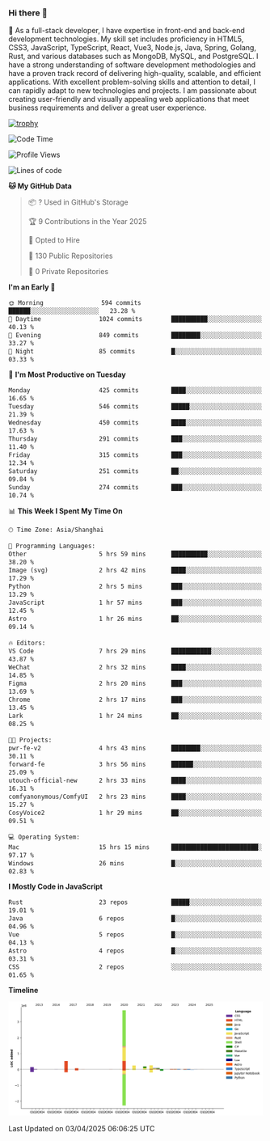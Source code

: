 ### Hi there 👋

🌱 As a full-stack developer, I have expertise in front-end and back-end development technologies. My skill set includes proficiency in HTML5, CSS3, JavaScript, TypeScript, React, Vue3, Node.js, Java, Spring, Golang, Rust, and various databases such as MongoDB, MySQL, and PostgreSQL. I have a strong understanding of software development methodologies and have a proven track record of delivering high-quality, scalable, and efficient applications. With excellent problem-solving skills and attention to detail, I can rapidly adapt to new technologies and projects. I am passionate about creating user-friendly and visually appealing web applications that meet business requirements and deliver a great user experience.

[![trophy](https://github-profile-trophy.vercel.app/?username=elton&rank=SECRET,SSS,SS,S,AAA,AA,A&theme=onedark&no-frame=true&margin-w=10)](https://github.com/ryo-ma/github-profile-trophy)

<!--START_SECTION:waka-->
![Code Time](http://img.shields.io/badge/Code%20Time-1%2C471%20hrs%2057%20mins-blue)

![Profile Views](http://img.shields.io/badge/Profile%20Views-0-blue)

![Lines of code](https://img.shields.io/badge/From%20Hello%20World%20I%27ve%20Written-5.6%20million%20lines%20of%20code-blue)

**🐱 My GitHub Data** 

> 📦 ? Used in GitHub's Storage 
 > 
> 🏆 9 Contributions in the Year 2025
 > 
> 💼 Opted to Hire
 > 
> 📜 130 Public Repositories 
 > 
> 🔑 0 Private Repositories 
 > 
**I'm an Early 🐤** 

```text
🌞 Morning                594 commits         ██████░░░░░░░░░░░░░░░░░░░   23.28 % 
🌆 Daytime                1024 commits        ██████████░░░░░░░░░░░░░░░   40.13 % 
🌃 Evening                849 commits         ████████░░░░░░░░░░░░░░░░░   33.27 % 
🌙 Night                  85 commits          █░░░░░░░░░░░░░░░░░░░░░░░░   03.33 % 
```
📅 **I'm Most Productive on Tuesday** 

```text
Monday                   425 commits         ████░░░░░░░░░░░░░░░░░░░░░   16.65 % 
Tuesday                  546 commits         █████░░░░░░░░░░░░░░░░░░░░   21.39 % 
Wednesday                450 commits         ████░░░░░░░░░░░░░░░░░░░░░   17.63 % 
Thursday                 291 commits         ███░░░░░░░░░░░░░░░░░░░░░░   11.40 % 
Friday                   315 commits         ███░░░░░░░░░░░░░░░░░░░░░░   12.34 % 
Saturday                 251 commits         ██░░░░░░░░░░░░░░░░░░░░░░░   09.84 % 
Sunday                   274 commits         ███░░░░░░░░░░░░░░░░░░░░░░   10.74 % 
```


📊 **This Week I Spent My Time On** 

```text
🕑︎ Time Zone: Asia/Shanghai

💬 Programming Languages: 
Other                    5 hrs 59 mins       ██████████░░░░░░░░░░░░░░░   38.20 % 
Image (svg)              2 hrs 42 mins       ████░░░░░░░░░░░░░░░░░░░░░   17.29 % 
Python                   2 hrs 5 mins        ███░░░░░░░░░░░░░░░░░░░░░░   13.29 % 
JavaScript               1 hr 57 mins        ███░░░░░░░░░░░░░░░░░░░░░░   12.45 % 
Astro                    1 hr 26 mins        ██░░░░░░░░░░░░░░░░░░░░░░░   09.14 % 

🔥 Editors: 
VS Code                  7 hrs 29 mins       ███████████░░░░░░░░░░░░░░   43.87 % 
WeChat                   2 hrs 32 mins       ████░░░░░░░░░░░░░░░░░░░░░   14.85 % 
Figma                    2 hrs 20 mins       ███░░░░░░░░░░░░░░░░░░░░░░   13.69 % 
Chrome                   2 hrs 17 mins       ███░░░░░░░░░░░░░░░░░░░░░░   13.45 % 
Lark                     1 hr 24 mins        ██░░░░░░░░░░░░░░░░░░░░░░░   08.25 % 

🐱‍💻 Projects: 
pwr-fe-v2                4 hrs 43 mins       ████████░░░░░░░░░░░░░░░░░   30.11 % 
forward-fe               3 hrs 56 mins       ██████░░░░░░░░░░░░░░░░░░░   25.09 % 
utouch-official-new      2 hrs 33 mins       ████░░░░░░░░░░░░░░░░░░░░░   16.31 % 
comfyanonymous/ComfyUI   2 hrs 23 mins       ████░░░░░░░░░░░░░░░░░░░░░   15.27 % 
CosyVoice2               1 hr 29 mins        ██░░░░░░░░░░░░░░░░░░░░░░░   09.51 % 

💻 Operating System: 
Mac                      15 hrs 15 mins      ████████████████████████░   97.17 % 
Windows                  26 mins             █░░░░░░░░░░░░░░░░░░░░░░░░   02.83 % 
```

**I Mostly Code in JavaScript** 

```text
Rust                     23 repos            █████░░░░░░░░░░░░░░░░░░░░   19.01 % 
Java                     6 repos             █░░░░░░░░░░░░░░░░░░░░░░░░   04.96 % 
Vue                      5 repos             █░░░░░░░░░░░░░░░░░░░░░░░░   04.13 % 
Astro                    4 repos             █░░░░░░░░░░░░░░░░░░░░░░░░   03.31 % 
CSS                      2 repos             ░░░░░░░░░░░░░░░░░░░░░░░░░   01.65 % 
```



**Timeline**

![Lines of Code chart](https://raw.githubusercontent.com/elton/elton/main/assets/bar_graph.png)


 Last Updated on 03/04/2025 06:06:25 UTC
<!--END_SECTION:waka-->

<!--
**elton/elton** is a ✨ _special_ ✨ repository because its `README.md` (this file) appears on your GitHub profile.

Here are some ideas to get you started:

- 🔭 I’m currently working on ...
- 🌱 I’m currently learning ...
- 👯 I’m looking to collaborate on ...
- 🤔 I’m looking for help with ...
- 💬 Ask me about ...
- 📫 How to reach me: ...
- 😄 Pronouns: ...
- ⚡ Fun fact: ...
-->
